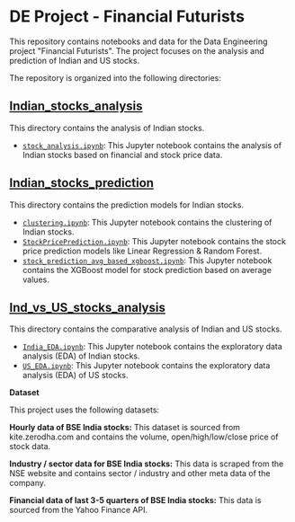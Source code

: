 # DE Project - Financial Futurists

This repository contains notebooks and data for the Data Engineering project "Financial Futurists". The project focuses on the analysis and prediction of Indian and US stocks.

The repository is organized into the following directories:

## [Indian_stocks_analysis](./Indian_stocks_analysis)

This directory contains the analysis of Indian stocks.

- [`stock_analysis.ipynb`](./Indian_stocks_analysis/stock_analysis.ipynb): This Jupyter notebook contains the analysis of Indian stocks based on financial and stock price data.

## [Indian_stocks_prediction](./Indian_stocks_prediction)

This directory contains the prediction models for Indian stocks.

- [`clustering.ipynb`](./Indian_stocks_prediction/clustering.ipynb): This Jupyter notebook contains the clustering of Indian stocks.
- [`StockPricePrediction.ipynb`](./Indian_stocks_prediction/StockPricePrediction.ipynb): This Jupyter notebook contains the stock price prediction models like Linear Regression & Random Forest.
- [`stock_prediction_avg_based_xgboost.ipynb`](./Indian_stocks_prediction/stock_prediction_avg_based_xgboost.ipynb): This Jupyter notebook contains the XGBoost model for stock prediction based on average values.

## [Ind_vs_US_stocks_analysis](./Ind_vs_US_stocks_analysis)

This directory contains the comparative analysis of Indian and US stocks.

- [`India_EDA.ipynb`](./Ind_vs_US_stocks_analysis/India_EDA.ipynb): This Jupyter notebook contains the exploratory data analysis (EDA) of Indian stocks.
- [`US_EDA.ipynb`](./Ind_vs_US_stocks_analysis/US_EDA.ipynb): This Jupyter notebook contains the exploratory data analysis (EDA) of US stocks.

**Dataset**

This project uses the following datasets:

**Hourly data of BSE India stocks:** This dataset is sourced from kite.zerodha.com and contains the volume, open/high/low/close price of stock data.

**Industry / sector data for BSE India stocks:** This data is scraped from the NSE website and contains sector / industry and other meta data of the company.

**Financial data of last 3-5 quarters of BSE India stocks:** This data is sourced from the Yahoo Finance API.
